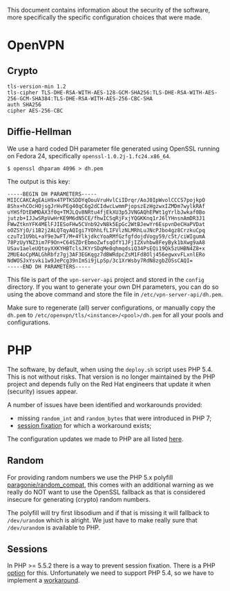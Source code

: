 This document contains information about the security of the software, more 
specifically the specific configuration choices that were made.

# OpenVPN

## Crypto

    tls-version-min 1.2
    tls-cipher TLS-DHE-RSA-WITH-AES-128-GCM-SHA256:TLS-DHE-RSA-WITH-AES-256-GCM-SHA384:TLS-DHE-RSA-WITH-AES-256-CBC-SHA
    auth SHA256
    cipher AES-256-CBC

## Diffie-Hellman

We use a hard coded DH parameter file generated using OpenSSL running on 
Fedora 24, specifically `openssl-1.0.2j-1.fc24.x86_64`.

    $ openssl dhparam 4096 > dh.pem

The output is this key:

```
-----BEGIN DH PARAMETERS-----
MIICCAKCAgEAiH9x4TPTKSDDYqOouVruHvlCiIDrqr/AoJ0IpWvolCCCS7pojkpO
8Shx+hCOcHOjsgJrHvPEg40qC6g2dCIdwcLwmmPjopszEzHgzwxIZMDm7wylkRAf
uYHSfDtEWMDAX3f0q+TMJLQv8NRtu4fjEkXU3p5JVNGAQhEPWt1gYrlbJwkaf0Bo
jutzb+IJJwSRpVwHrKE9M6dN5CE/fhwICSqRjFxjYQGKKnq1rJ6lYHnsnAmDR3J1
FWwZtknYFK4MElFJIESoFHw5CVnb92vN8k5EpGc2WtBJewYr6EspvnDeCHaPVDat
oOZSYjO/i1B2j2ALQTqyAQIgi7YOhhLfLIFVlzNLMRhLuJNcPJbo4gz8CrzkuCpq
czuTz1U9bL+aY9e3wFT/M+4YlkjdkcYoaRMfGzfgfdojdVogy59/c5t/ciWIgumA
78PzUyYNZ3im7F9On+C64SZDrEbmoZwfsqOfY1JFjIZXvhbw8FeyByk1bXwg9aA8
USav1aeleUQtoyXXKYHBTclsJKYrSDqMe0qhmqdsiQ34PsEQi19Qk5zUHBN4Z8+x
2MUE4oCpMALGhRbfz7gj3AF3EGKqgz7dBWRdpcZsM1Fd8Olj456egwxvFLxnlERo
NdWOSJxYsvki1w9JePcg39nImSi9jLpSp/3c1XrWsby7RdN8zgbZOSsCAQI=
-----END DH PARAMETERS-----
```

This file is part of the `vpn-server-api` project and stored in the `config` 
directory. If you want to generate your own DH parameters, you can do so 
using the above command and store the file in `/etc/vpn-server-api/dh.pem`.

Make sure to regenerate (all) server configurations, or manually copy the 
`dh.pem` to `/etc/openvpn/tls/<instance>/<pool>/dh.pem` for all your pools
and configurations.

# PHP

The software, by default, when using the `deploy.sh` script uses PHP 5.4. This
is not without risks. That version is no longer maintained by the PHP project
and depends fully on the Red Hat engineers that update it when (security) 
issues appear.

A number of issues have been identified and workarounds provided:

- missing `random_int` and `random_bytes` that were introduced in PHP 7;
- [session fixation](https://en.wikipedia.org/wiki/Session_fixation) for which 
  a workaround exists;

The configuration updates we made to PHP are all listed 
[here](resources/99-eduvpn.ini).

## Random

For providing random numbers we use the PHP 5.x polyfill 
[paragonie/random_compat](https://github.com/paragonie/random_compat), this 
comes with an additional warning as we really do NOT want to use the OpenSSL 
fallback as that is considered insecure for generating (crypto) random numbers.

The polyfill will try first libsodium and if that is missing it will fallback 
to `/dev/urandom` which is alright. We just have to make really sure that 
`/dev/urandom` is available to PHP.

## Sessions

In PHP >= 5.5.2 there is a way to prevent session fixation. There is a PHP 
[option](https://secure.php.net/manual/en/session.configuration.php#ini.session.use-strict-mode)
for this. Unfortunately we need to support PHP 5.4, so we have to implement a
[workaround](https://paragonie.com/blog/2015/04/fast-track-safe-and-secure-php-sessions).
